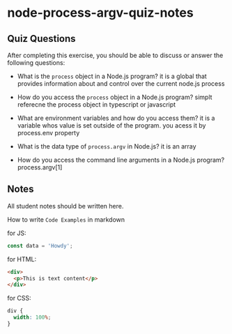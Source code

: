 # node-process-argv-quiz-notes

## Quiz Questions

After completing this exercise, you should be able to discuss or answer the following questions:

- What is the `process` object in a Node.js program?
  it is a global that provides information about and control over the current node.js process

- How do you access the `process` object in a Node.js program?
  simplt referecne the process object in typescript or javascript

- What are environment variables and how do you access them?
  it is a variable whos value is set outside of the program. you acess it by process.env property

- What is the data type of `process.argv` in Node.js?
  it is an array

- How do you access the command line arguments in a Node.js program?
  process.argv[1]

## Notes

All student notes should be written here.

How to write `Code Examples` in markdown

for JS:

```javascript
const data = 'Howdy';
```

for HTML:

```html
<div>
  <p>This is text content</p>
</div>
```

for CSS:

```css
div {
  width: 100%;
}
```
